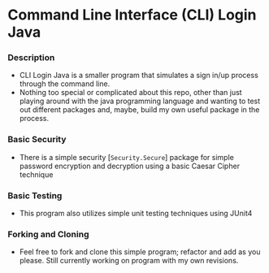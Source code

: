 # Command Line Interface (CLI) Login Java

### Description
- CLI Login Java is a smaller program that simulates a sign in/up process through the command line.
- Nothing too special or complicated about this repo, other than just playing around with the java programming language and wanting to test out different packages and, maybe, build my own useful package in the process.

### Basic Security
- There is a simple security [`Security.Secure`] package for simple password encryption and decryption using a basic Caesar Cipher technique

### Basic Testing
- This program also utilizes simple unit testing techniques using JUnit4

### Forking and Cloning
- Feel free to fork and clone this simple program; refactor and add as you please. Still currently working on program with my own revisions.